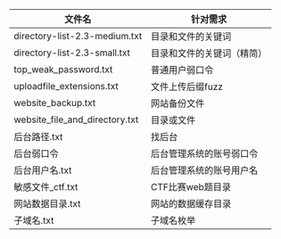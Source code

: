 | 文件名 | 针对需求 |
|----|-----------|
|directory-list-2.3-medium.txt|目录和文件的关键词|
|directory-list-2.3-small.txt|目录和文件的关键词（精简）|
|top_weak_password.txt|普通用户弱口令|
|uploadfile_extensions.txt|文件上传后缀fuzz|
|website_backup.txt|网站备份文件|
|website_file_and_directory.txt|目录或文件|
|后台路径.txt|找后台|
|后台弱口令|后台管理系统的账号弱口令|
|后台用户名.txt|后台管理系统的账号用户名|
|敏感文件_ctf.txt|CTF比赛web题目录|
|网站数据目录.txt|网站的数据缓存目录|
|子域名.txt|子域名枚举|

